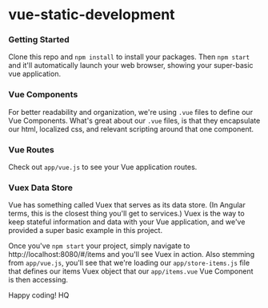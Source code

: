 # vue-static-development

### Getting Started
Clone this repo and ```npm install``` to install your packages. Then ```npm start``` and it'll automatically launch your web browser, showing your super-basic vue application.

### Vue Components
For better readability and organization, we're using ```.vue``` files to define our Vue Components. What's great about our ```.vue``` files, is that they encapsulate our html, localized css, and relevant scripting around that one component.

### Vue Routes
Check out ```app/vue.js``` to see your Vue application routes. 

### Vuex Data Store
Vue has something called Vuex that serves as its data store. (In Angular terms, this is the closest thing you'll get to services.) Vuex is the way to keep stateful information and data with your Vue application, and we've provided a super basic example in this project. 

Once you've ```npm start``` your project, simply navigate to http://localhost:8080/#/items and you'll see Vuex in action. Also stemming from ```app/vue.js```, you'll see that we're loading our ```app/store-items.js``` file that defines our items Vuex object that our ```app/items.vue``` Vue Component is then accessing.

Happy coding! HQ

